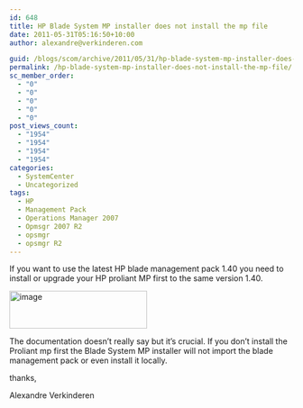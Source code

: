 ```yaml
---
id: 648
title: HP Blade System MP installer does not install the mp file
date: 2011-05-31T05:16:50+10:00
author: alexandre@verkinderen.com

guid: /blogs/scom/archive/2011/05/31/hp-blade-system-mp-installer-does-not-install-the-mp-file.aspx
permalink: /hp-blade-system-mp-installer-does-not-install-the-mp-file/
sc_member_order:
  - "0"
  - "0"
  - "0"
  - "0"
  - "0"
post_views_count:
  - "1954"
  - "1954"
  - "1954"
  - "1954"
categories:
  - SystemCenter
  - Uncategorized
tags:
  - HP
  - Management Pack
  - Operations Manager 2007
  - Opmsgr 2007 R2
  - opsmgr
  - opsmgr R2
---
```

If you want to use the latest HP blade management pack 1.40 you need to install or upgrade your HP proliant MP first to the same version 1.40.

[<img style="border-right-width: 0px;margin: 0px;padding-left: 0px;padding-right: 0px;border-top-width: 0px;border-bottom-width: 0px;border-left-width: 0px;padding-top: 0px" border="0" alt="image" src="https://mscloudstorage.blob.core.windows.net/mscloudstorage//2012/06/image_thumb_35C5A92D.png" width="244" height="67" />](http://scug.be/scom/files/2012/06/image_043A3B98.png)

The documentation doesn’t really say but it’s crucial. If you don’t install the Proliant mp first the Blade System MP installer will not import the blade management pack or even install it locally.

thanks,

Alexandre Verkinderen
